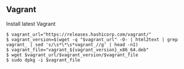 Vagrant
-------

Install latest Vagrant

    $ vagrant_url="https://releases.hashicorp.com/vagrant/"
    $ vagrant_version=$(wget -q "$vagrant_url" -O- | html2text | grep vagrant_ | sed 's/\s*\*\s*vagrant_//g' | head -n1)
    $ vagrant_file="vagrant_${vagrant_version}_x86_64.deb"
    $ wget $vagrant_url/$vagrant_version/$vagrant_file
    $ sudo dpkg -i $vagrant_file
